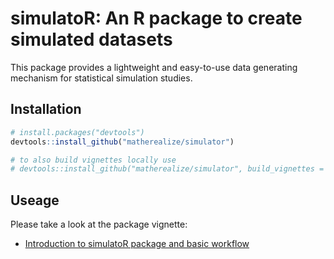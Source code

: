# simulatoR: An R package to create simulated datasets
This package provides a lightweight and easy-to-use data generating mechanism
for statistical simulation studies.

## Installation
``` r
# install.packages("devtools")
devtools::install_github("matherealize/simulator")

# to also build vignettes locally use
# devtools::install_github("matherealize/simulator", build_vignettes = TRUE)
```

## Useage
Please take a look at the package vignette:

- [Introduction to simulatoR package and basic workflow](https://matherealize.github.io/Demo_simulation.html)